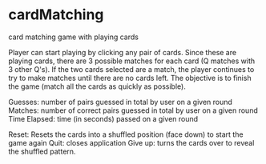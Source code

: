 # cardMatching

card matching game with playing cards

Player can start playing by clicking any pair of cards. Since these are playing cards, there are 3 possible matches for each card (Q matches with 3 other Q's). If the two cards selected are a match, the player continues to try to make matches until there are no cards left. The objective is to finish the game (match all the cards as quickly as possible).

Guesses: number of pairs guessed in total by user on a given round Matches: number of correct pairs guessed in total by user on a given round Time Elapsed: time (in seconds) passed on a given round

Reset: Resets the cards into a shuffled position (face down) to start the game again Quit: closes application Give up: turns the cards over to reveal the shuffled pattern.
